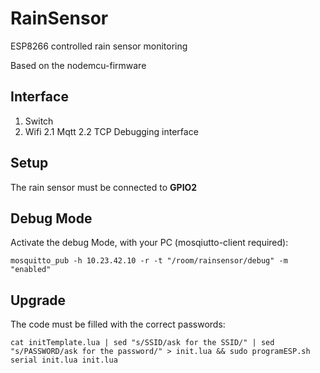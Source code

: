 # RainSensor
ESP8266 controlled rain sensor monitoring

Based on the nodemcu-firmware

## Interface
1. Switch
2. Wifi
2.1 Mqtt
2.2 TCP Debugging interface

## Setup

The rain sensor must be connected to **GPIO2**

## Debug Mode
Activate the debug Mode, with your PC (mosqiutto-client required):
```
mosquitto_pub -h 10.23.42.10 -r -t "/room/rainsensor/debug" -m "enabled"
```

## Upgrade
The code must be filled with the correct passwords:
```
cat initTemplate.lua | sed "s/SSID/ask for the SSID/" | sed "s/PASSWORD/ask for the password/" > init.lua && sudo programESP.sh serial init.lua init.lua
```
